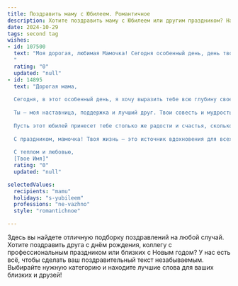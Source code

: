 ```yaml
---
title: Поздравить маму с Юбилеем. Романтичное
description: Хотите поздравить маму с Юбилеем или другим праздником? Наш ИИ создаст незабываемое поздравление, а вы обязательно выделитесь среди других.  
date: 2024-10-29
tags: second tag
wishes:
- id: 107500
  text: "Моя дорогая, любимая Мамочка! Сегодня особенный день, день твоего прекрасного Юбилея!  Сердце переполняет нежность и благодарность, когда я думаю о тебе, о твоей безграничной любви, о твоей заботе, которая согревала меня всю жизнь, словно ласковое солнце.  Ты – мой самый прекрасный и неповторимый человек, моя муза, мой вдохновитель, моя вечная опора. Пусть этот юбилей станет началом новой, светлой главы в твоей жизни, наполненной радостью, счастьем и безграничной любовью.  Я люблю тебя больше всего на свете!
  "
  rating: "0"
  updated: "null"
- id: 14895
  text: "Дорогая мама,
  
  Сегодня, в этот особенный день, я хочу выразить тебе всю глубину своей любви и благодарности. Юбилей – это не просто дата на календаре, это символ твоей силы, заботы и безграничной любви, которую ты даришь нам каждый день.
  
  Ты – моя наставница, поддержка и лучший друг. Твои совесть и мудрость всегда направляли меня в жизни, а твоя улыбка освещала мои самые темные дни. Я хочу, чтобы ты знала, как много я ценю все, что ты делаешь для нас.
  
  Пусть этот юбилей принесет тебе столько же радости и счастья, сколько ты даришь другим. Пусть каждый новый день будет наполнен любовью, здоровьем и новыми чудесами. Ты заслуживаешь всего самого прекрасного.
  
  С праздником, мамочка! Твоя жизнь – это источник вдохновения для всех нас. Я люблю тебя больше слов и поздравляю тебя с этим волшебным моментом!
  
  С теплом и любовью,
  [Твое Имя]"
  rating: "0"
  updated: "null"

selectedValues:
  recipients: "mamu"
  holidays: "s-yubileem"
  professions: "ne-vazhno"
  style: "romantichnoe"

---
```


Здесь вы найдете отличную подборку поздравлений на любой случай.
Хотите поздравить друга с днём рождения, коллегу с профессиональным праздником или близких с Новым годом? У нас есть всё, чтобы сделать ваш поздравительный текст незабываемым. Выбирайте нужную категорию и находите лучшие слова для ваших близких и друзей!
